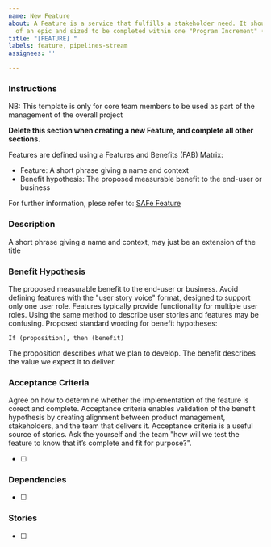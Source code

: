 ```yaml
---
name: New Feature
about: A Feature is a service that fulfills a stakeholder need. It should be part
  of an epic and sized to be completed within one "Program Increment" (PI)
title: "[FEATURE] "
labels: feature, pipelines-stream
assignees: ''

---
```


### Instructions
NB: This template is only for core team members to be used as part of the management of the overall project

**Delete this section when creating a new Feature, and complete all other sections.**

Features are defined using a Features and Benefits (FAB) Matrix:
 - Feature: A short phrase giving a name and context
 - Benefit hypothesis: The proposed measurable benefit to the end-user or business

For further information, plese refer to: [SAFe Feature](https://www.scaledagileframework.com/features-and-capabilities/)

### Description
A short phrase giving a name and context, may just be an extension of the title

### Benefit Hypothesis
The proposed measurable benefit to the end-user or business. Avoid defining features with the "user story voice" format, designed to support only one user role. Features typically provide functionality for multiple user roles. Using the same method to describe user stories and features may be confusing. Proposed standard wording for benefit hypotheses:

	If (proposition), then (benefit)

The proposition describes what we plan to develop. The benefit describes the value we expect it to deliver.

### Acceptance Criteria
Agree on how to determine whether the implementation of the feature is corect and complete. Acceptance criteria enables validation of the benefit hypothesis by creating alignment between product management, stakeholders, and the team that delivers it. Acceptance criteria is a useful source of stories. Ask the yourself and the team "how will we test the feature to know that it’s complete and fit for purpose?".

- [ ] 

### Dependencies

- [ ] 

### Stories

- [ ] 
